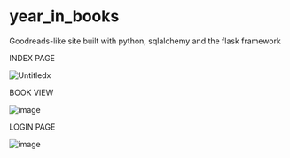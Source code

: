 # year_in_books

Goodreads-like site built with python, sqlalchemy and the flask framework

INDEX PAGE

![Untitledx](https://github.com/CrissBlack/year_in_books/assets/17780107/b81ad923-3ba0-4d9e-9902-cef60a4b5df0)

BOOK VIEW

![image](https://github.com/CrissBlack/year_in_books/assets/17780107/df21ee84-fbb5-4b69-9881-929ec377d35f)

LOGIN PAGE

![image](https://github.com/CrissBlack/year_in_books/assets/17780107/e8c389bd-e62d-4599-af88-071244ff3ec6)


